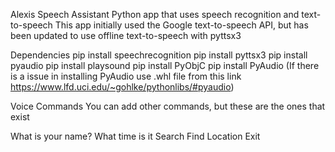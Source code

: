 Alexis Speech Assistant
Python app that uses speech recognition and text-to-speech This app initially used the Google text-to-speech API, but has been updated to use offline text-to-speech with pyttsx3

Dependencies
pip install speechrecognition
pip install pyttsx3
pip install pyaudio
pip install playsound
pip install PyObjC
pip install PyAudio
(If there is a issue in installing PyAudio use .whl file from this link https://www.lfd.uci.edu/~gohlke/pythonlibs/#pyaudio)

Voice Commands
You can add other commands, but these are the ones that exist

What is your name?
What time is it
Search
Find Location
Exit
